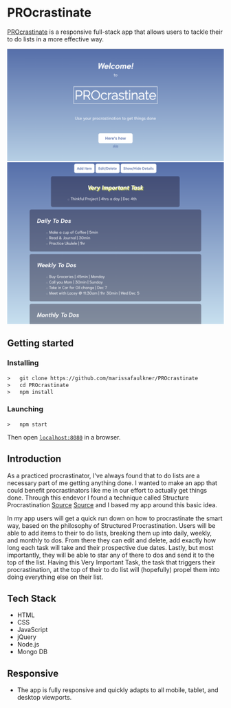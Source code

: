 <h1>PROcrastinate</h1>
<p><a href="https://procrastinateapp.herokuapp.com/">PROcrastinate</a> is a responsive full-stack app that allows users to tackle their to do lists in a more effective way.</p>
<img src="PROcrastinateHomePage.png">
<img src="PROcrastinateMainPage.png">

## Getting started
### Installing
```
>   git clone https://github.com/marissafaulkner/PROcrastinate
>   cd PROcrastinate
>   npm install
```
### Launching
```
>   npm start
```
Then open [`localhost:8080`](http://localhost:8080) in a browser.

<h2>Introduction</h2>
<p>As a practiced procrastinator, I've always found that to do lists are a necessary part of me getting anything done. I wanted to make an app that could benefit procrastinators like me in our effort to actually get things done. Through this endevor I found a technique called Structure Procrastination <a href="https://www.businessinsider.com/use-procrastination-to-get-things-done-2014-6">Source</a> <a href="https://www.chronicle.com/article/How-to-ProcrastinateStill/93959">Source</a> and I based my app around this basic idea.</p>
<p>In my app users will get a quick run down on how to procrastinate the smart way, based on the philosophy of Structured Procrastination. Users will be able to add items to their to do lists, breaking them up into daily, weekly, and monthly to dos. From there they can edit and delete, add exactly how long each task will take and their prospective due dates. Lastly, but most importantly, they will be able to star any of there to dos and send it to the top of the list. Having this Very Important Task, the task that triggers their procrastination, at the top of their to do list will (hopefully) propel them into doing everything else on their list.</p>

<h2>Tech Stack</h2>
<ul>
  <li>HTML</li>
  <li>CSS</li>
  <li>JavaScript</li>
  <li>jQuery</li>
  <li>Node.js</li>
  <li>Mongo DB</li>
</ul>

<h2>Responsive</h3>
<ul>
  <li>The app is fully responsive and quickly adapts to all mobile, tablet, and desktop viewports.</li>
</ul>
